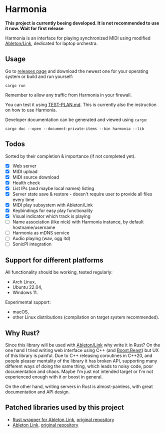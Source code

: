 # Harmonia

__This project is currently beeing developed. It is not recommended to use it now. Wait for first release__

Harmonia is an interface for playing synchronized MIDI using modified [Ableton/Link](https://github.com/Ableton/link), dedicated for laptop orchestra.

## Usage

Go to [releases page](https://github.com/RobertBendun/harmonia/releases) and download the newest one for your operating system or build and run yourself:

```console
cargo run
```

Remember to allow any traffic from Harmonia in your firewall.

You can test it using [TEST-PLAN.md](./TEST-PLAN.md).
This is currently also the instruction on how to use Harmonia.

Developer documentation can be generated and viewed using `cargo`:

```console
cargo doc --open --document-private-items --bin harmonia --lib
```

## Todos

Sorted by their completion & importance (if not completed yet).

- [x] Web server
- [x] MIDI upload
- [x] MIDI source download
- [x] Health check
- [x] List IPs (and maybe local names) listing
- [x] Server state save & restore - doesn't require user to provide all files every time
- [x] MIDI play subsystem with Ableton/Link
- [x] Keybindings for easy play functionality
- [x] Visual indicator which track is playing
- [ ] Name association (like nick) with Harmonia instance, by default hostname/username
- [ ] Harmonia as mDNS service
- [ ] Audio playing (wav, ogg itd)
- [ ] SonicPI integration

## Support for different platforms

All functionality should be working, tested regularly:

* Arch Linux,
* Ubuntu 22.04,
* Windows 11.

Experimental support:

* macOS,
* other Linux distributions (compilation on target system recommended).

## Why Rust?

Since this library will be used with [Ableton/Link](https://github.com/Ableton/link) why write it in Rust?
On the one hand I tried writing web interface using C++ (and [Boost.Beast](https://github.com/boostorg/beast)) but UX of this library is painful.
Due to C++ releasing coroutines in C++20, and people pleaser mentality of the library it has broken API, supporting many different ways
of doing the same thing, which leads to noisy code, poor documentation and chaos.
Maybe I'm just not intended target or I'm not experienced enough with it or boost in general.

On the other hand, writing servers in Rust is almost-painless, with great documentation and API design.

## Patched libraries used by this project

- [Rust wrapper for Ableton Link](https://github.com/RobertBendun/rusty_link), [original repository](https://github.com/anzbert/rusty_link)
- [Ableton Link](https://github.com/RobertBendun/link), [original repository](https://github.com/Ableton/link)
